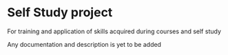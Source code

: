# Self Study project
For training and application of skills acquired during courses and self study

Any documentation and description is yet to be added
